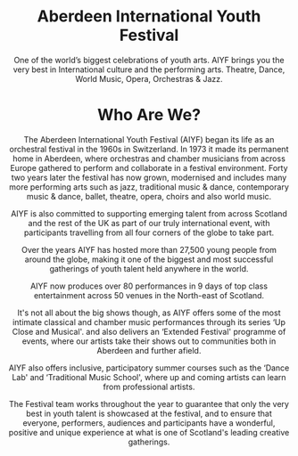 <html>
<center>
<h1>
Aberdeen International Youth Festival
</h1>
<p>One of the world’s biggest celebrations of youth arts. AIYF brings you the very best in International culture and the performing arts. Theatre, Dance, World Music, Opera, Orchestras & Jazz.</p>
<h1>Who Are We?</h1>
<p>The Aberdeen International Youth Festival (AIYF) began its life as an orchestral festival in the 1960s in Switzerland. In 1973 it made its permanent home in Aberdeen, where orchestras and chamber musicians from across Europe gathered to perform and collaborate in a festival environment. Forty two years later the festival has now grown, modernised and includes many more performing arts such as jazz, traditional music & dance, contemporary music & dance, ballet, theatre, opera, choirs and also world music.</p>
<p>AIYF is also committed to supporting emerging talent from across Scotland and the rest of the UK as part of our truly international event, with participants travelling from all four corners of the globe to take part.</p>
<p>Over the years AIYF has hosted more than 27,500 young people from around the globe, making it one of the biggest and most successful gatherings of youth talent held anywhere in the world.</p>
<p>AIYF now produces over 80 performances in 9 days of top class entertainment across 50 venues in the North-east of Scotland.</p>
<p>It's not all about the big shows though, as AIYF offers some of the most intimate classical and chamber music performances through its series ‘Up Close and Musical'. and also delivers an ‘Extended Festival' programme of events, where our artists take their shows out to communities both in Aberdeen and further afield.</p>
<p>AIYF also offers inclusive, participatory summer courses such as the  ‘Dance Lab' and ‘Traditional Music School', where up and coming artists can learn from professional artists.</p>
<p>The Festival team works throughout the year to guarantee that only the very best in youth talent is showcased at the festival, and to ensure that everyone, performers, audiences and participants have a wonderful, positive and unique experience at what is one of Scotland's leading creative gatherings.</p>
